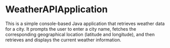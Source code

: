 # WeatherAPIApplication

This is a simple console-based Java application that retrieves weather data for a city. 
It prompts the user to enter a city name, fetches the corresponding geographical location (latitude and longitude), and then retrieves and displays the current weather information.
